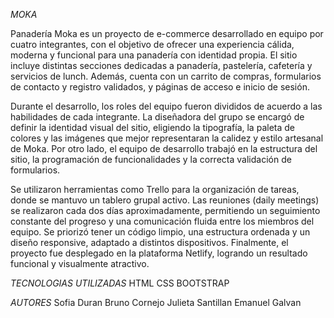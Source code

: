 *MOKA*

  Panadería Moka es un proyecto de e-commerce desarrollado en equipo por cuatro integrantes, con el objetivo de ofrecer una experiencia cálida, moderna y funcional para una panadería con identidad propia. El sitio incluye distintas secciones dedicadas a panadería, pastelería, cafetería y servicios de lunch. Además, cuenta con un carrito de compras, formularios de contacto y registro validados, y páginas de acceso e inicio de sesión.

  Durante el desarrollo, los roles del equipo fueron divididos de acuerdo a las habilidades de cada integrante. La diseñadora del grupo se encargó de definir la identidad visual del sitio, eligiendo la tipografía, la paleta de colores y las imágenes que mejor representaran la calidez y estilo artesanal de Moka. Por otro lado, el equipo de desarrollo trabajó en la estructura del sitio, la programación de funcionalidades y la correcta validación de formularios.

  Se utilizaron herramientas como Trello para la organización de tareas, donde se mantuvo un tablero grupal activo. Las reuniones (daily meetings) se realizaron cada dos días aproximadamente, permitiendo un seguimiento constante del progreso y una comunicación fluida entre los miembros del equipo. Se priorizó tener un código limpio, una estructura ordenada y un diseño responsive, adaptado a distintos dispositivos. Finalmente, el proyecto fue desplegado en la plataforma Netlify, logrando un resultado funcional y visualmente atractivo.

*TECNOLOGIAS UTILIZADAS*
  HTML
  CSS
  BOOTSTRAP

*AUTORES*
  Sofia Duran
  Bruno Cornejo
  Julieta Santillan
  Emanuel Galvan 
